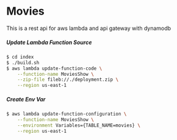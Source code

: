 # Movies 

This is a rest api for aws lambda and api gateway with dynamodb

##### Update Lambda Function Source
```sh
$ cd index
$ ./build.sh
$ aws lambda update-function-code \
    --function-name MoviesShow \
    --zip-file fileb://./deployment.zip \
    --region us-east-1
```

##### Create Env Var
```sh
$ aws lambda update-function-configuration \
    --function-name MoviesShow \
    --environment Variables={TABLE_NAME=movies} \
    --region us-east-1
```